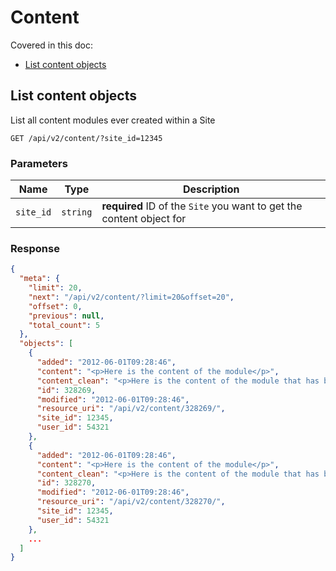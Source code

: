 # Content

Covered in this doc:
* [List content objects](#list-content-objects)

## List content objects

List all content modules ever created within a Site

    GET /api/v2/content/?site_id=12345

### Parameters

Name | Type | Description
-----|------|--------------
`site_id`|`string`|**required** ID of the `Site` you want to get the content object for

### Response

```json
{
  "meta": {
    "limit": 20,
    "next": "/api/v2/content/?limit=20&offset=20",
    "offset": 0,
    "previous": null,
    "total_count": 5
  },
  "objects": [
    {
      "added": "2012-06-01T09:28:46",
      "content": "<p>Here is the content of the module</p>",
      "content_clean": "<p>Here is the content of the module that has been cleaned up using various HTML filters to avoid unclosed tags and attributes</p>",
      "id": 328269,
      "modified": "2012-06-01T09:28:46",
      "resource_uri": "/api/v2/content/328269/",
      "site_id": 12345,
      "user_id": 54321
    },
    {
      "added": "2012-06-01T09:28:46",
      "content": "<p>Here is the content of the module</p>",
      "content_clean": "<p>Here is the content of the module that has been cleaned up using various HTML filters to avoid unclosed tags and attributes</p>",
      "id": 328270,
      "modified": "2012-06-01T09:28:46",
      "resource_uri": "/api/v2/content/328270/",
      "site_id": 12345,
      "user_id": 54321
    },
    ...
  ]
}
```